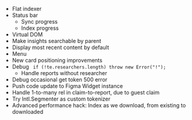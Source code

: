 - Flat indexer
- Status bar
  - Sync progress
  - Index progress
- Virtual DOM
- Make insights searchable by parent
- Display most recent content by default
- Menu
- New card positioning improvements
- Debug ` if (!te.researchers.length) throw new Error("!");`
  - Handle reports without researcher
- Debug occasional get token 500 error
- Push code update to Figma Widget instance
- Handle 1-to-many rel in claim-to-report, due to guest claim
- Try Intl.Segmenter as custom tokenizer
- Advanced performance hack: Index as we download, from existing to downloaded
